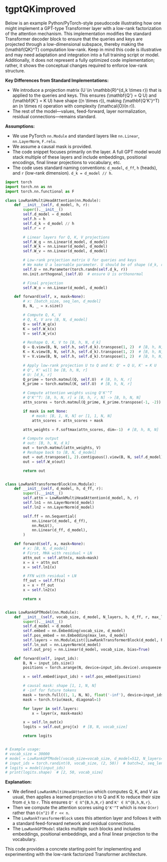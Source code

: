 # tgptQKimproved
Below is an example Python/PyTorch-style pseudocode illustrating how one might implement a GPT-type Transformer layer with a low-rank factorization of the attention mechanism. This implementation modifies the standard Transformer decoder block to ensure that the queries and keys are projected through a low-dimensional subspace, thereby making the \(\mathbf{QK}^T\) computation low-rank. Keep in mind this code is illustrative and may need adaptation and integration into a full training script or model. Additionally, it does not represent a fully optimized code implementation; rather, it shows the conceptual changes required to enforce low-rank structure.

**Key Differences from Standard Implementations:**
- We introduce a projection matrix \(U \in \mathbb{R}^{d_k \times r}\) that is applied to the queries and keys. This ensures \(\mathbf{Q'} = Q U\) and \(\mathbf{K'} = K U\) have shape \((n \times r)\), making \(\mathbf{Q'K'}^T\) an \(n \times n\) operation with complexity \(\mathcal{O}(n r)\).
- The rest of the model—values, feed-forward, layer normalization, residual connections—remains standard.

**Assumptions:**
- We use PyTorch `nn.Module` and standard layers like `nn.Linear`, `nn.LayerNorm`, `F.relu`.
- We assume a causal mask is provided.
- The code snippet focuses primarily on the layer. A full GPT model would stack multiple of these layers and include embeddings, positional encodings, final linear projections to vocabulary, etc.
- The code uses standard naming conventions: `d_model`, `d_ff`, `h` (heads), and `r` (low-rank dimension). `d_k = d_model // h`.

```python
import torch
import torch.nn as nn
import torch.nn.functional as F

class LowRankMultiHeadAttention(nn.Module):
    def __init__(self, d_model, h, r):
        super().__init__()
        self.d_model = d_model
        self.h = h
        self.d_k = d_model // h
        self.r = r

        # Linear layers for Q, K, V projections
        self.W_q = nn.Linear(d_model, d_model)
        self.W_k = nn.Linear(d_model, d_model)
        self.W_v = nn.Linear(d_model, d_model)

        # Low-rank projection matrix U for queries and keys
        # We make U a learnable parameter. U should be of shape (d_k, r).
        self.U = nn.Parameter(torch.randn(self.d_k, r))
        nn.init.orthogonal_(self.U)  # ensure U is orthonormal

        # Final projection
        self.W_o = nn.Linear(d_model, d_model)

    def forward(self, x, mask=None):
        # x: [batch_size, seq_len, d_model]
        B, N, _ = x.size()

        # Compute Q, K, V
        # Q, K, V are [B, N, d_model]
        Q = self.W_q(x)
        K = self.W_k(x)
        V = self.W_v(x)

        # Reshape Q, K, V to [B, h, N, d_k]
        Q = Q.view(B, N, self.h, self.d_k).transpose(1, 2)  # [B, h, N, d_k]
        K = K.view(B, N, self.h, self.d_k).transpose(1, 2)  # [B, h, N, d_k]
        V = V.view(B, N, self.h, self.d_k).transpose(1, 2)  # [B, h, N, d_k]

        # Apply low-rank projection U to Q and K: Q' = Q U, K' = K U
        # Q', K' will be [B, h, N, r]
        # U: [d_k, r]
        Q_prime = torch.matmul(Q, self.U)  # [B, h, N, r]
        K_prime = torch.matmul(K, self.U)  # [B, h, N, r]

        # Compute attention weights using Q'K'^T
        # Q'K'^T: [B, h, N, r] x [B, h, r, N] -> [B, h, N, N]
        attn_scores = torch.matmul(Q_prime, K_prime.transpose(-1, -2)) / (self.d_k ** 0.5)

        if mask is not None:
            # mask: [B, 1, N, N] or [1, 1, N, N]
            attn_scores = attn_scores + mask

        attn_weights = F.softmax(attn_scores, dim=-1)  # [B, h, N, N]

        # Compute output
        # out: [B, h, N, d_k]
        out = torch.matmul(attn_weights, V)
        # Reshape back to [B, N, d_model]
        out = out.transpose(1, 2).contiguous().view(B, N, self.d_model)
        out = self.W_o(out)

        return out


class LowRankTransformerBlock(nn.Module):
    def __init__(self, d_model, h, d_ff, r):
        super().__init__()
        self.attn = LowRankMultiHeadAttention(d_model, h, r)
        self.ln1 = nn.LayerNorm(d_model)
        self.ln2 = nn.LayerNorm(d_model)

        self.ff = nn.Sequential(
            nn.Linear(d_model, d_ff),
            nn.ReLU(),
            nn.Linear(d_ff, d_model),
        )

    def forward(self, x, mask=None):
        # x: [B, N, d_model]
        # First, MHA with residual + LN
        attn_out = self.attn(x, mask=mask)
        x = x + attn_out
        x = self.ln1(x)

        # FFN with residual + LN
        ff_out = self.ff(x)
        x = x + ff_out
        x = self.ln2(x)

        return x


class LowRankGPTModel(nn.Module):
    def __init__(self, vocab_size, d_model, N_layers, h, d_ff, r, max_len=512):
        super().__init__()
        self.d_model = d_model
        self.embed = nn.Embedding(vocab_size, d_model)
        self.pos_embed = nn.Embedding(max_len, d_model)
        self.layers = nn.ModuleList([LowRankTransformerBlock(d_model, h, d_ff, r) for _ in range(N_layers)])
        self.ln_out = nn.LayerNorm(d_model)
        self.out_proj = nn.Linear(d_model, vocab_size, bias=True)

    def forward(self, input_ids):
        B, N = input_ids.size()
        positions = torch.arange(N, device=input_ids.device).unsqueeze(0)  # [1, N]

        x = self.embed(input_ids) + self.pos_embed(positions)

        # causal mask: shape [1, 1, N, N]
        # -inf for future tokens
        mask = torch.full((1, 1, N, N), float('-inf'), device=input_ids.device)
        mask = torch.triu(mask, diagonal=1)

        for layer in self.layers:
            x = layer(x, mask=mask)

        x = self.ln_out(x)
        logits = self.out_proj(x)  # [B, N, vocab_size]

        return logits


# Example usage:
# vocab_size = 30000
# model = LowRankGPTModel(vocab_size=vocab_size, d_model=512, N_layers=6, h=8, d_ff=2048, r=64)
# input_ids = torch.randint(0, vocab_size, (2, 50))  # batch=2, seq_len=50
# logits = model(input_ids)
# print(logits.shape)  # [2, 50, vocab_size]
```

**Explanation:**

- We defined `LowRankMultiHeadAttention` which computes Q, K, and V as usual, then applies a learned projection `U` to Q and K to reduce their size from `d_k` to `r`. This ensures `Q' ∈ ℝ^{B,h,N,r}` and `K' ∈ ℝ^{B,h,N,r}`.
- Then we compute the attention scores using `Q'K'^T` which is now `O(nr)` rather than `O(n^2)` if `r << n`.
- The `LowRankTransformerBlock` uses this attention layer and follows it with a standard feed-forward network and residual connections.
- The `LowRankGPTModel` stacks multiple such blocks and includes embeddings, positional embeddings, and a final linear projection to the vocabulary.

This code provides a concrete starting point for implementing and experimenting with the low-rank factorized Transformer architecture.
